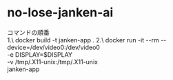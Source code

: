 # no-lose-janken-ai
コマンドの順番  
1.\ docker build -t janken-app .
2.\ docker run -it --rm --device=/dev/video0:/dev/video0 \
    -e DISPLAY=$DISPLAY \
    -v /tmp/.X11-unix:/tmp/.X11-unix \
    janken-app

